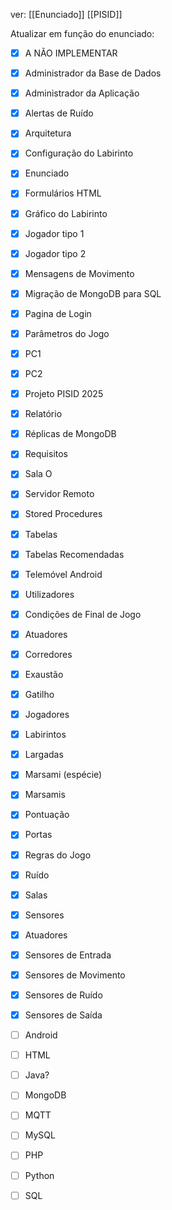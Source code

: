 ver:
	[[Enunciado]]
	[[PISID]]

Atualizar em função do enunciado:

- [x] A NÃO IMPLEMENTAR
- [x] Administrador da Base de Dados
- [x] Administrador da Aplicação
- [x] Alertas de Ruído
- [x] Arquitetura
- [x] Configuração do Labirinto
- [x] Enunciado
- [x] Formulários HTML
- [x] Gráfico do Labirinto
- [x] Jogador tipo 1
- [x] Jogador tipo 2
- [x] Mensagens de Movimento
- [x] Migração de MongoDB para SQL
- [x] Pagina de Login
- [x] Parâmetros do Jogo
- [x] PC1
- [x] PC2
- [x] Projeto PISID 2025
- [x] Relatório
- [x] Réplicas de MongoDB
- [x] Requisitos
- [x] Sala O
- [x] Servidor Remoto
- [x] Stored Procedures
- [x] Tabelas
- [x] Tabelas Recomendadas
- [x] Telemóvel Android
- [x] Utilizadores

- [x] Condições de Final de Jogo
- [x] Atuadores
- [x] Corredores
- [x] Exaustão
- [x] Gatilho
- [x] Jogadores
- [x] Labirintos
- [x] Largadas
- [x] Marsami (espécie)
- [x] Marsamis
- [x] Pontuação
- [x] Portas
- [x] Regras do Jogo
- [x] Ruído
- [x] Salas
- [x] Sensores
- [x] Atuadores
- [x] Sensores de Entrada
- [x] Sensores de Movimento
- [x] Sensores de Ruído
- [x] Sensores de Saída

- [ ] Android
- [ ] HTML
- [ ] Java?
- [ ] MongoDB
- [ ] MQTT
- [ ] MySQL
- [ ] PHP
- [ ] Python
- [ ] SQL